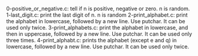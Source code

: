 0-positive_or_negative.c: tell if n is positive, negative or zero. n is random.
1-last_digit.c: print the last digit of n. n is random
2-print_alphabet.c: print the alphabet in lowercase, followed by a new line. Use putchar. It can be used only twice.
3-print_alphabets.c: print the alphabet in lowercase, and then in uppercase, followed by a new line. Use putchar. It can be used only three times.
4-print_alphabt.c: prints the alphabet (except e and q) in lowercase, followed by a new line. Use putchar. It can be used only twice.
